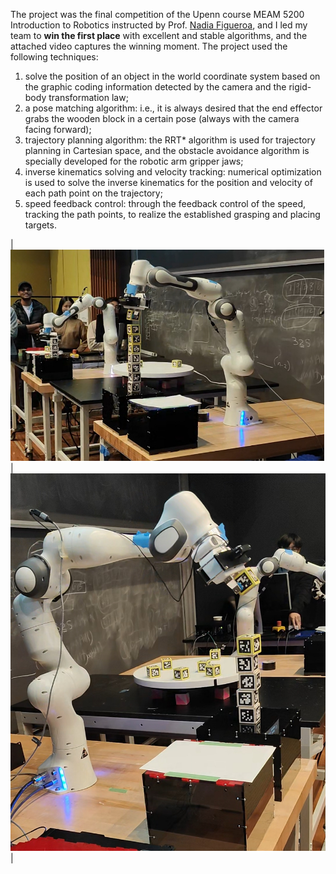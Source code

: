 The project was the final competition of the Upenn course MEAM 5200 Introduction to Robotics instructed by Prof. [Nadia Figueroa](https://www.grasp.upenn.edu/people/nadia-figueroa/), and I led my team to **win the first place** with excellent and stable algorithms, and the attached video captures the winning moment. The project used the following techniques:

1. solve the position of an object in the world coordinate system based on the graphic coding information detected by the camera and the rigid-body transformation law;
2. a pose matching algorithm: i.e., it is always desired that the end effector grabs the wooden block in a certain pose (always with the camera facing forward);
3. trajectory planning algorithm: the RRT* algorithm is used for trajectory planning in Cartesian space, and the obstacle avoidance algorithm is specially developed for the robotic arm gripper jaws;
4. inverse kinematics solving and velocity tracking: numerical optimization is used to solve the inverse kinematics for the position and velocity of each path point on the trajectory;
5. speed feedback control: through the feedback control of the speed, tracking the path points, to realize the established grasping and placing targets.

|  ![](1.png)  |  ![](2.jpeg)  |
